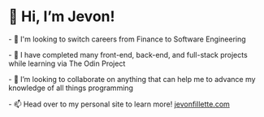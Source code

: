 <h1>👋 Hi, I’m Jevon!</h1>
<p>- 👀 I'm looking to switch careers from Finance to Software Engineering</p>
<p>- 🌱 I have completed many front-end, back-end, and full-stack projects while learning via The Odin Project</p>
<p>- 💞️ I’m looking to collaborate on anything that can help me to advance my knowledge of all things programming</p>
<p>- 📫 Head over to my personal site to learn more! <a href="https://daze-bot.github.io/portfolio/" target="_blank" rel="noreferrer">jevonfillette.com</a></p>

<!---
Daze-bot/Daze-bot is a ✨ special ✨ repository because its `README.md` (this file) appears on your GitHub profile.
You can click the Preview link to take a look at your changes.
--->
